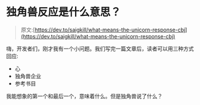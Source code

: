 # 独角兽反应是什么意思？

> 原文:[https://dev.to/saigkill/what-means-the-unicorn-response-cbj](https://dev.to/saigkill/what-means-the-unicorn-response-cbj)

嗨，开发者们，刚才我有一个小问题。我们写完一篇文章后，读者可以用三种方式回应:

*   心
*   独角兽企业
*   参考书目

我能想象的第一个和最后一个，意味着什么。但是独角兽说了什么？